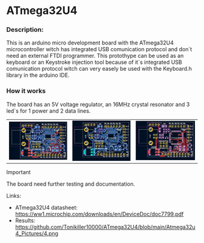# ATmega32U4

### Description:
This is an arduino micro development board with the ATmega32U4 microcontroller witch has integrated USB comunication protocol and don\`t need an external FTDI programmer.
This protothype can be used as an keyboard or an Keystroke injection tool because of it\`s integrated USB comunication protocol witch can very easely be used with the Keyboard.h library in the arduino IDE.

### How it works
The board has an 5V voltage regulator, an 16MHz crystal resonator and 3 led\`s for 1 power and 2 data lines. 
<table>
  <tr>
    <td><img src="https://github.com/Tonikiller10000/ATmega32U4/blob/main/Atmega32u4_Pictures/3.png"/></td>
    <td><img src="https://github.com/Tonikiller10000/ATmega32U4/blob/main/Atmega32u4_Pictures/2.png"/></td>
    <td><img src="https://github.com/Tonikiller10000/ATmega32U4/blob/main/Atmega32u4_Pictures/1.png"/></td>
  </tr>
 </table>

> [!IMPORTANT]
> The board need further testing and documentation. 


Links:
- ATmega32U4 datasheet: https://ww1.microchip.com/downloads/en/DeviceDoc/doc7799.pdf
- Results: https://github.com/Tonikiller10000/ATmega32U4/blob/main/Atmega32u4_Pictures/4.png




